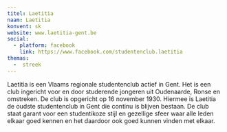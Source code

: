 ```yaml
---
titel: Laetitia
naam: Laetitia
konvent: sk
website: www.laetitia-gent.be
social:
  - platform: facebook
    link: https://www.facebook.com/studentenclub.laetitia
themas:
  -  streek
---
```

Laetitia is een Vlaams regionale studentenclub actief in Gent. 
Het is een club ingericht voor en door studerende jongeren uit Oudenaarde, Ronse en omstreken. 
De club is opgericht op 16 november 1930.  Hiermee is Laetitia de oudste studentenclub in Gent die continu is blijven bestaan.
De club staat garant voor een studentikoze stijl en gezellige sfeer waar alle leden elkaar goed kennen en het daardoor ook goed kunnen vinden met elkaar. 
